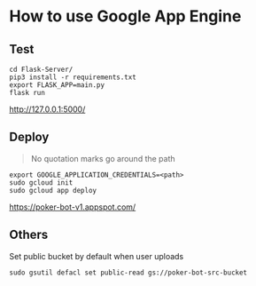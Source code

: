 # How to use Google App Engine

## Test
```
cd Flask-Server/
pip3 install -r requirements.txt
export FLASK_APP=main.py
flask run
```
http://127.0.0.1:5000/

## Deploy

> No quotation marks go around the path
```
export GOOGLE_APPLICATION_CREDENTIALS=<path>
sudo gcloud init
sudo gcloud app deploy
```
https://poker-bot-v1.appspot.com/

## Others

Set public bucket by default when user uploads

```
sudo gsutil defacl set public-read gs://poker-bot-src-bucket
```

